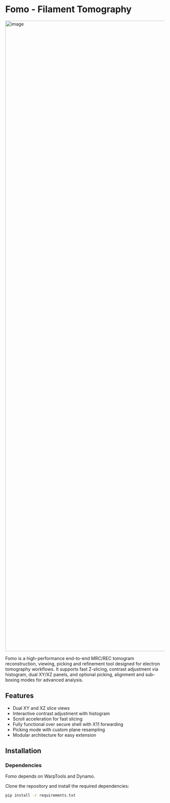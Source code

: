 # Fomo - Filament Tomography
<img width="2556" height="1990" alt="image" src="https://github.com/user-attachments/assets/d405269c-4d8f-4896-847e-99b274f419b9" />


Fomo is a high-performance end-to-end MRC/REC tomogram reconstruction, viewing, picking and refinement tool designed for electron tomography workflows.
It supports fast Z-slicing, contrast adjustment via histogram, dual XY/XZ panels, and optional picking, alignment and sub-boxing modes for advanced analysis.

## Features
- Dual XY and XZ slice views
- Interactive contrast adjustment with histogram
- Scroll acceleration for fast slicing
- Fully functional over secure shell with X11 forwarding
- Picking mode with custom plane resampling
- Modular architecture for easy extension

## Installation
### Dependencies
Fomo depends on WarpTools and Dynamo. 

Clone the repository and install the required dependencies:
```bash
pip install -r requirements.txt
